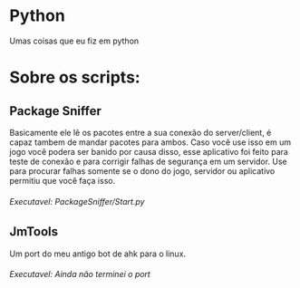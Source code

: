 # Python
Umas coisas que eu fiz em python

# Sobre os scripts:

## Package Sniffer
Basicamente ele lê os pacotes entre a sua conexão do server/client, é capaz tambem de mandar pacotes para ambos.
Caso você use isso em um jogo você podera ser banido por causa disso, esse aplicativo foi feito para teste de conexão e
para corrigir falhas de segurança em um servidor. Use para procurar falhas somente se o dono do jogo, servidor ou 
aplicativo permitiu que você faça isso.
###### Executavel: PackageSniffer/Start.py

## JmTools
Um port do meu antigo bot de ahk para o linux.
###### Executavel: Ainda não terminei o port
